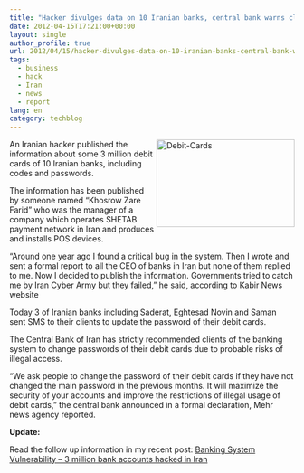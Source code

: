 ```yaml
---
title: "Hacker divulges data on 10 Iranian banks, central bank warns clients [Updated]"
date: 2012-04-15T17:21:00+00:00
layout: single
author_profile: true
url: 2012/04/15/hacker-divulges-data-on-10-iranian-banks-central-bank-warns-clients-updated/
tags:
  - business
  - hack
  - Iran
  - news
  - report
lang: en
category: techblog
---
```

[<img title="Debit-Cards" border="0" alt="Debit-Cards" align="right" src="http://lh5.ggpht.com/-GTbYusJv5-U/T4r8jpEAexI/AAAAAAAAFg0/kES1PdOjj2U/Debit-Cards_thumb.jpg?imgmax=800" width="244" height="155" />](http://lh4.ggpht.com/-mzKHTEr5WLY/T4r8gZu4CwI/AAAAAAAAFgs/QVPgxb3AmmQ/s1600-h/Debit-Cards%25255B2%25255D.jpg)An Iranian hacker published the information about some 3 million debit cards of 10 Iranian banks, including codes and passwords. 

The information has been published by someone named &#8220;Khosrow Zare Farid&#8221; who was the manager of a company which operates SHETAB payment network in Iran and produces and installs POS devices. 

&#8220;Around one year ago I found a critical bug in the system. Then I wrote and sent a formal report to all the CEO of banks in Iran but none of them replied to me. Now I decided to publish the information. Governments tried to catch me by Iran Cyber Army but they failed,&#8221; he said, according to Kabir News website 

Today 3 of Iranian banks including Saderat, Eghtesad Novin and Saman sent SMS to their clients to update the password of their debit cards. 

The Central Bank of Iran has strictly recommended clients of the banking system to change passwords of their debit cards due to probable risks of illegal access. 

&#8220;We ask people to change the password of their debit cards if they have not changed the main password in the previous months. It will maximize the security of your accounts and improve the restrictions of illegal usage of debit cards,&#8221; the central bank announced in a formal declaration, Mehr news agency reported. 

**Update:** 

Read the follow up information in my recent post: <a href="/2012/04/banking-system-vulnerability-3-million.html" target="_blank">Banking System Vulnerability &#8211; 3 million bank accounts hacked in Iran</a>